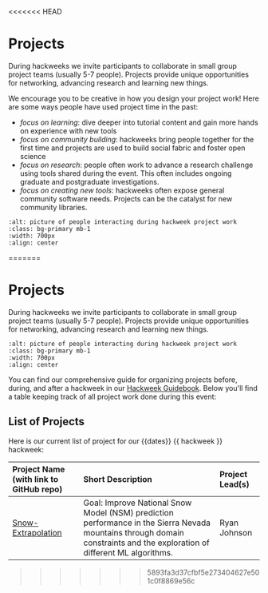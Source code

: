 <<<<<<< HEAD
# Projects

During hackweeks we invite participants to collaborate in small group project teams (usually 5-7 people). Projects provide unique opportunities for networking, advancing research and learning new things.

We encourage you to be creative in how you design your project work! Here are some ways people have used project time in the past:

* *focus on learning*: dive deeper into tutorial content and gain more hands on experience with new tools
* *focus on community building*: hackweeks bring people together for the first time and projects are used to build social fabric and foster open science
* *focus on research*: people often work to advance a research challenge using tools shared during the event. This often includes ongoing graduate and postgraduate investigations.
* *focus on creating new tools*: hackweeks often expose general community software needs. Projects can be the catalyst for new community libraries.

```{image} ../img/projects-montage.png
:alt: picture of people interacting during hackweek project work
:class: bg-primary mb-1
:width: 700px
:align: center
```
=======
# Projects

During hackweeks we invite participants to collaborate in small group project teams (usually 5-7 people). Projects provide unique opportunities for networking, advancing research and learning new things.

```{image} ../img/projects-montage.png
:alt: picture of people interacting during hackweek project work
:class: bg-primary mb-1
:width: 700px
:align: center
```

You can find our comprehensive guide for organizing projects before, during, and after a hackweek in our [Hackweek Guidebook](https://guidebook.hackweek.io/training/projects/index.html). Below you'll find a table keeping track of all project work done during this event:

## List of Projects

Here is our current list of project for our {{dates}} {{ hackweek }} hackweek:

| Project Name (with link to GitHub repo) | Short Description | Project Lead(s) |
|:--------|:--------|:-----|
| [Snow-Extrapolation](https://github.com/geo-smart/Snow-Extrapolation) | Goal: Improve National Snow Model (NSM) prediction performance in the Sierra Nevada mountains through domain constraints and the exploration of different ML algorithms. | Ryan Johnson |
>>>>>>> 5893fa3d37cfbf5e273404627e501c0f8869e56c
